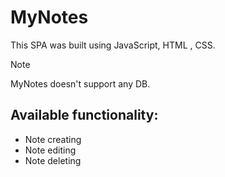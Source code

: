 # MyNotes

This SPA was built using JavaScript, HTML , CSS.

>[!NOTE]
>MyNotes doesn't support any DB.

## Available functionality:
- Note creating
- Note editing
- Note deleting

